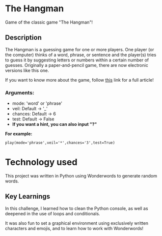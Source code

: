 # The Hangman
 Game of the classic game "The Hangman"!

## Description

The Hangman is a guessing game for one or more players. One player (or the computer) thinks of a word, phrase, or sentence and the player(s) tries to guess it by suggesting letters or numbers within a certain number of guesses. Originally a paper-and-pencil game, there are now electronic versions like this one.

If you want to know more about the game, follow [this](https://en.wikipedia.org/wiki/Hangman_(game)) link for a full article!

### Arguments:

- mode: 'word' or 'phrase'
- veil: Default -> '_'
- chances: Default -> 6
- test: Default -> False
- **If you want a hint, you can also input "?"**

**For example:**

`play(mode='phrase',veil='*',chances='3',test=True)`

# Technology used

This project was written in Python using Wonderwords to generate random words.

## Key Learnings

In this challenge, I learned how to clean the Python console, as well as deepened in the use of loops and conditionals.

It was also fun to set a graphical environment using exclusively written characters and emojis, and to learn how to work with Wonderwords!

